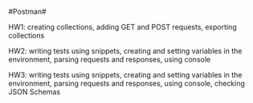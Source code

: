 #Postman#

HW1: creating collections, adding GET and POST requests, exporting collections

HW2: writing tests using snippets, creating and setting variables in the environment, parsing requests and responses, using console

HW3:  writing tests using snippets, creating and setting variables in the environment, parsing requests and responses, using console, checking JSON Schemas
